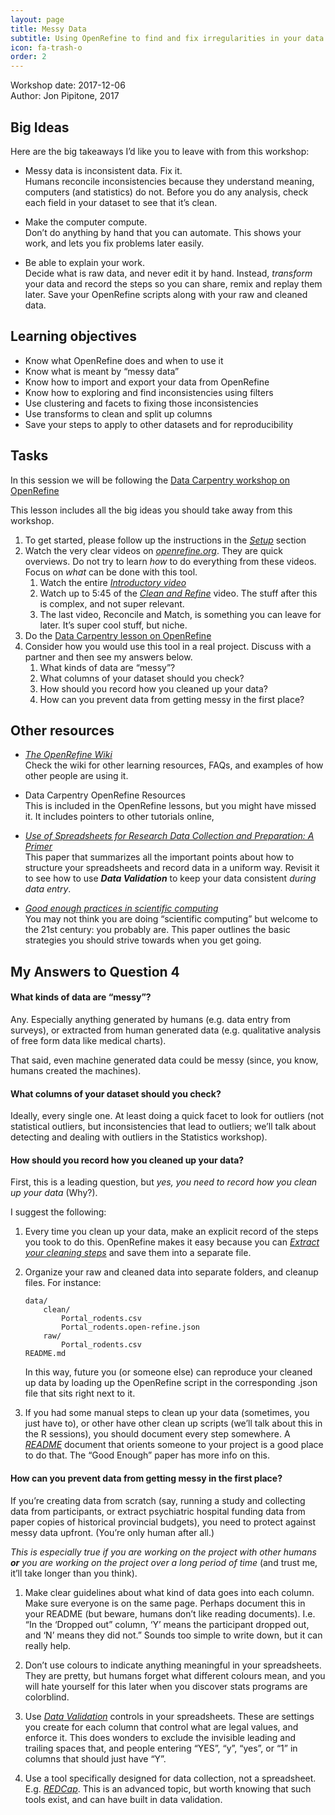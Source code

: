 ```yaml
---
layout: page
title: Messy Data
subtitle: Using OpenRefine to find and fix irregularities in your data
icon: fa-trash-o
order: 2
---
```


Workshop date: 2017-12-06   
Author: Jon Pipitone, 2017

Big Ideas
---------

Here are the big takeaways I’d like you to leave with from this
workshop:

- <span class="big-idea">Messy data is inconsistent data. Fix it.</span>  
  Humans reconcile inconsistencies because they understand meaning, computers
  (and statistics) do not. Before you do any analysis, check each field in your
  dataset to see that it’s clean.

- <span class="big-idea">Make the computer compute.</span>  
  Don’t do anything by hand that you can automate. This shows your work, and
  lets you fix problems later easily.

- <span class="big-idea">Be able to explain your work.</span>  
  Decide what is raw data, and never edit it by hand. Instead, *transform* your
  data and record the steps so you can share, remix and replay them later. Save
  your OpenRefine scripts along with your raw and cleaned data.

Learning objectives
-------------------

-   Know what OpenRefine does and when to use it
-   Know what is meant by “messy data”
-   Know how to import and export your data from OpenRefine
-   Know how to exploring and find inconsistencies using filters
-   Use clustering and facets to fixing those inconsistencies
-   Use transforms to clean and split up columns
-   Save your steps to apply to other datasets and for reproducibility

Tasks
-----

In this session we will be following the [Data Carpentry workshop on
OpenRefine](http://www.datacarpentry.org/OpenRefine-ecology-lesson)

This lesson includes all the big ideas you should take away from this
workshop.

1.  To get started, please follow up the instructions in the
    [*Setup*](http://www.datacarpentry.org/OpenRefine-ecology-lesson/setup)
    section
1.  Watch the very clear videos on [*openrefine.org*](https://openrefine.org).
    They are quick overviews. Do not try to learn *how* to do everything from
    these videos. Focus on *what* can be done with this tool.
    1. Watch the entire [*Introductory video*](https://www.youtube.com/watch?v=B70J_H_zAWM)
    1. Watch up to 5:45 of the [*Clean and Refine*](https://www.youtube.com/watch?v=cO8NVCs_Ba0) video.
        The stuff after this is complex, and not super relevant.
    1.  The last video, Reconcile and Match, is something you can leave
        for later. It’s super cool stuff, but niche.
1.  Do the [Data Carpentry lesson on OpenRefine](http://www.datacarpentry.org/OpenRefine-ecology-lesson)
1.  Consider how you would use this tool in a real project. Discuss with a partner and then see my answers below.
    1.  What kinds of data are “messy”?
    1.  What columns of your dataset should you check?
    1.  How should you record how you cleaned up your data?
    1.  How can you prevent data from getting messy in the first place?

Other resources
---------------

-   [*The OpenRefine Wiki*](https://github.com/OpenRefine/OpenRefine/wiki)  
	Check the wiki for other learning resources, FAQs, and examples of how
    other people are using it.

-   Data Carpentry OpenRefine Resources  
	This is included in the OpenRefine lessons, but you might have missed it.
	It includes pointers to other tutorials online,

-   [*Use of Spreadsheets for Research Data Collection and Preparation: A
    Primer*](https://www.ncbi.nlm.nih.gov/pubmed/26454810)  
    This paper that summarizes all the important points about how to structure
    your spreadsheets and record data in a uniform way.  Revisit it to see how
    to use ***Data Validation*** to keep your data consistent *during data
    entry*.

-   [*Good enough practices in scientific computing*](https://www.ncbi.nlm.nih.gov/pmc/articles/PMC5480810/)  
    You may not think you are doing “scientific computing” but welcome to the
    21st century: you probably are. This paper outlines the basic strategies you
    should strive towards when you get going.

My Answers to Question 4
------------------------

#### What kinds of data are “messy”?

Any. Especially anything generated by humans (e.g. data entry from
surveys), or extracted from human generated data (e.g. qualitative
analysis of free form data like medical charts).

That said, even machine generated data could be messy (since, you know,
humans created the machines).

#### What columns of your dataset should you check? 

Ideally, every single one. At least doing a quick facet to look for
outliers (not statistical outliers, but inconsistencies that lead to
outliers; we’ll talk about detecting and dealing with outliers in the
Statistics workshop).

#### How should you record how you cleaned up your data? 

First, this is a leading question, but *yes, you need to record how you
clean up your data* (Why?).

I suggest the following:

1.  Every time you clean up your data, make an explicit record of the
    steps you took to do this. OpenRefine makes it easy because you
    can [*Extract your cleaning
    steps*](http://www.datacarpentry.org/OpenRefine-ecology-lesson/04-scripts/)
    and save them into a separate file.

2.  Organize your raw and cleaned data into separate folders, and
    cleanup files. For instance:
    
        data/
            clean/
                Portal_rodents.csv
                Portal_rodents.open-refine.json
            raw/
                Portal_rodents.csv
        README.md

    In this way, future you (or someone else) can reproduce your cleaned
    up data by loading up the OpenRefine script in the corresponding .json
    file that sits right next to it.

1.  If you had some manual steps to clean up your data (sometimes, you
    just have to), or other have other clean up scripts (we’ll talk
    about this in the R sessions), you should document every
    step somewhere. A [*README*](https://en.wikipedia.org/wiki/README)
    document that orients someone to your project is a good place to
    do that. The “Good Enough” paper has more info on this.

#### How can you prevent data from getting messy in the first place?

If you’re creating data from scratch (say, running a study and
collecting data from participants, or extract psychiatric hospital
funding data from paper copies of historical provincial budgets), you
need to protect against messy data upfront. (You’re only human after
all.)

*This is especially true if you are working on the project with other
humans **or** you are working on the project over a long period of time*
(and trust me, it’ll take longer than you think).

1.  Make clear guidelines about what kind of data goes into each column.
    Make sure everyone is on the same page. Perhaps document this in
    your README (but beware, humans don’t like reading documents).
    I.e. “In the ‘Dropped out” column, ‘Y’ means the participant
    dropped out, and ‘N’ means they did not.” Sounds too simple to
    write down, but it can really help.

2.  Don’t use colours to indicate anything meaningful in
    your spreadsheets. They are pretty, but humans forget what
    different colours mean, and you will hate yourself for this later
    when you discover stats programs are colorblind.

3.  Use [*Data
    Validation*](http://www.datacarpentry.org/spreadsheet-ecology-lesson/04-quality-control/)
    controls in your spreadsheets. These are settings you create for
    each column that control what are legal values, and enforce it.
    This does wonders to exclude the invisible leading and trailing
    spaces that, and people entering “YES”, “y”, “yes”, or “1” in
    columns that should just have “Y”.

4.  Use a tool specifically designed for data collection, not
    a spreadsheet. E.g. [*REDCap*](https://www.project-redcap.org/).
    This is an advanced topic, but worth knowing that such tools
    exist, and can have built in data validation.
